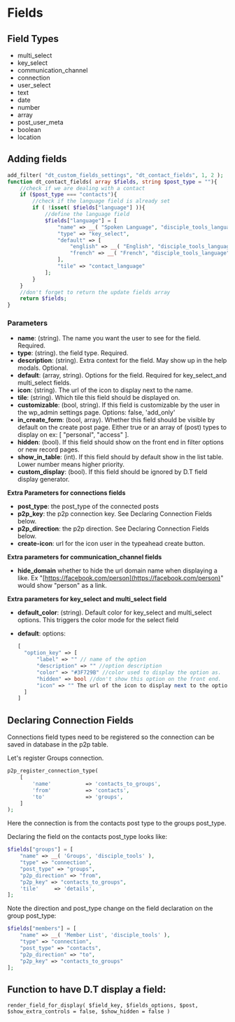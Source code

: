 # Fields

## Field Types

* multi\_select
* key\_select
* communication\_channel
* connection
* user\_select
* text
* date
* number
* array
* post\_user\_meta
* boolean
* location

## Adding fields

```php
add_filter( "dt_custom_fields_settings", "dt_contact_fields", 1, 2 );
function dt_contact_fields( array $fields, string $post_type = ""){
    //check if we are dealing with a contact
    if ($post_type === "contacts"){
        //check if the language field is already set
        if ( !isset( $fields["language"] )){
            //define the language field
            $fields["language"] = [
                "name" => __( "Spoken Language", "disciple_tools_language" ),
                "type" => "key_select",
                "default" => [
                    "english" => __( "English", "disciple_tools_language" ),
                    "french" => __( "French", "disciple_tools_language" )
                ],
                "tile" => "contact_language"
            ];
        }
    }
    //don't forget to return the update fields array
    return $fields;
}
```

### Parameters

* **name**: \(string\). The name you want the user to see for the field. Required.
* **type**: \(string\). the field type. Required.
* **description**: \(string\). Extra context for the field. May show up in the help modals. Optional.
* **default**: \(array, string\). Options for the field. Required for key\_select\_and multi\_select fields.   
* **icon**: \(string\). The url of the icon to display next to the name.
* **tile**: \(string\). Which tile this field should be displayed on.
* **customizable**: \(bool, string\). If this field is customizable by the user in the wp\_admin settings page. Options: false, 'add\_only'
* **in\_create\_form**: \(bool, array\). Whether this field should be visible by default on the create post page. Either true or an array of \(post\) types to display on ex: \[ "personal", "access" \]. 
* **hidden**: \(bool\). If this field should show on the front end in filter options or new record pages.
* **show\_in\_table**: \(int\). If this field should by default show in the list table. Lower number means higher priority. 
* **custom\_display**: \(bool\). If this field should be ignored by D.T field display generator.

**Extra Parameters for connections fields**

* **post\_type**: the post\_type of the connected posts
* **p2p\_key**: the p2p connection key. See Declaring Connection Fields below.
* **p2p\_direction**: the p2p direction. See Declaring Connection Fields below.
* **create-icon**: url for the icon user in the typeahead create button.

**Extra parameters for communication\_channel fields**

* **hide\_domain** whether to hide the url domain name when displaying a like. Ex "[https://facebook.com/person](https://facebook.com/person)" would show "person" as a link.

**Extra parameters for key\_select and multi\_select field**

* **default\_color**: \(string\). Default color for key\_select and multi\_select options. This triggers the color mode for the select field 
* **default**: options:

  ```php
  [
    "option_key" => [
        "label" => "" // name of the option
        "description" => "" //option description
        "color" => "#3F729B" //color used to display the option as.
        "hidden" => bool //don't show this option on the front end.
        "icon" => "" The url of the icon to display next to the option.
    ]
  ]
  ```

## Declaring Connection Fields

Connections field types need to be registered so the connection can be saved in database in the p2p table.

Let's register Groups connection.

```php
p2p_register_connection_type(
    [
        'name'           => 'contacts_to_groups',
        'from'           => 'contacts',
        'to'             => 'groups',
    ]
);
```

Here the connection is from the contacts post type to the groups post\_type.

Declaring the field on the contacts post\_type looks like:

```php
$fields["groups"] = [
    "name" => __( 'Groups', 'disciple_tools' ),        
    "type" => "connection",
    "post_type" => "groups",
    "p2p_direction" => "from",
    "p2p_key" => "contacts_to_groups",
    'tile'     => 'details',
];
```

Note the direction and post\_type change on the field declaration on the group post\_type:

```php
$fields["members"] = [
    "name" => __( 'Member List', 'disciple_tools' ),
    "type" => "connection",
    "post_type" => "contacts",
    "p2p_direction" => "to",
    "p2p_key" => "contacts_to_groups"
];
```

## Function to have D.T display a field:

`render_field_for_display( $field_key, $fields_options, $post, $show_extra_controls = false, $show_hidden = false )`

